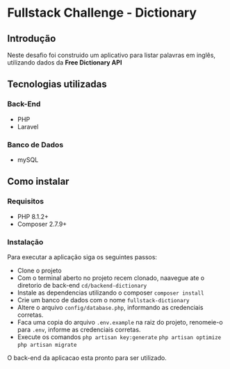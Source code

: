 # Fullstack Challenge - Dictionary

## Introdução

Neste desafio foi construido um aplicativo para listar palavras em inglês, utilizando dados da **Free Dictionary API**

## Tecnologias utilizadas

### Back-End

- PHP
- Laravel

### Banco de Dados

- mySQL

## Como instalar

### Requisitos

- PHP 8.1.2+
- Composer 2.7.9+

### Instalação

Para executar a aplicação siga os seguintes passos:

- Clone o projeto
- Com o terminal aberto no projeto recem clonado, naavegue ate o diretorio de back-end
``cd/backend-dictionary``
- Instale as dependencias utilizando o composer
``composer install``
- Crie um banco de dados com o nome ```fullstack-dictionary```
- Altere o arquivo ```config/database.php```, informando as credenciais corretas.
- Faca uma copia do arquivo ```.env.example``` na raiz do projeto, renomeie-o para ```.env```, informe
as credenciais corretas.
- Execute os comandos
    ```php artisan key:generate```
    ```php artisan optimize```
    ```php artisan migrate```

O back-end da aplicacao esta pronto para ser utilizado.
